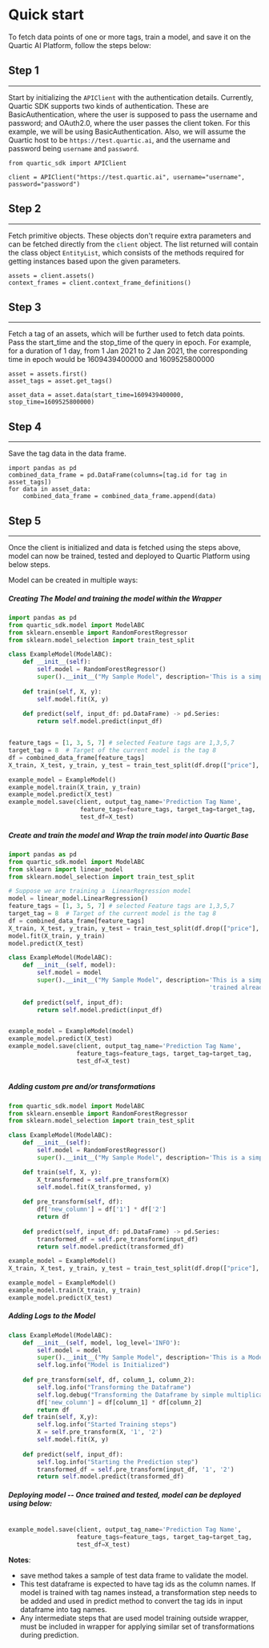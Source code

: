 # Quick start
To fetch data points of one or more tags, train a model, and save it on the Quartic AI Platform, follow the steps below:

## Step 1
---
Start by initializing the `APIClient` with the authentication details. Currently, Quartic SDK supports two kinds of authentication. These are BasicAuthentication, where the user is supposed to pass the username
and password; and OAuth2.0, where the user passes the client token.
For this example, we will be using BasicAuthentication. Also, we will assume the Quartic host to be `https://test.quartic.ai`, and the username and password being `username` and `password`.

```
from quartic_sdk import APIClient

client = APIClient("https://test.quartic.ai", username="username", password="password")
```

## Step 2
---
Fetch primitive objects. These objects don't require extra parameters and can be fetched directly from the `client` object. The list returned will contain the class object `EntityList`, which consists of the methods required for getting instances based upon the given parameters.

```
assets = client.assets()
context_frames = client.context_frame_definitions()
```

## Step 3
---
Fetch a tag of an assets, which will be further used to fetch data points. Pass the start_time and the stop_time of the query in epoch. For example, for a duration of 1 day, from 1 Jan 2021 to 2 Jan 2021, the corresponding time in epoch would be 1609439400000 and 1609525800000
```
asset = assets.first()
asset_tags = asset.get_tags()

asset_data = asset.data(start_time=1609439400000, stop_time=1609525800000)
```

## Step 4
---
Save the tag data in the data frame.
```
import pandas as pd
combined_data_frame = pd.DataFrame(columns=[tag.id for tag in asset_tags])
for data in asset_data:
    combined_data_frame = combined_data_frame.append(data)
```

## Step 5
---
Once the client is initialized and data is fetched using the steps above, model can now be trained, tested and deployed to Quartic Platform using below steps.

Model can be created in multiple ways:
##### Creating The Model and training the model within the Wrapper 

```python
import pandas as pd
from quartic_sdk.model import ModelABC
from sklearn.ensemble import RandomForestRegressor
from sklearn.model_selection import train_test_split

class ExampleModel(ModelABC):
    def __init__(self):
        self.model = RandomForestRegressor()
        super().__init__("My Sample Model", description='This is a simple model where model within the Quartic Wrapper') 
                         
    def train(self, X, y):
        self.model.fit(X, y)
    
    def predict(self, input_df: pd.DataFrame) -> pd.Series:
        return self.model.predict(input_df)


feature_tags = [1, 3, 5, 7] # selected Feature tags are 1,3,5,7
target_tag = 8  # Target of the current model is the tag 8
df = combined_data_frame[feature_tags]
X_train, X_test, y_train, y_test = train_test_split(df.drop(["price"], axis=1), df[["price"]].values.ravel(), random_state=42)

example_model = ExampleModel()
example_model.train(X_train, y_train)
example_model.predict(X_test)
example_model.save(client, output_tag_name='Prediction Tag Name',
                    feature_tags=feature_tags, target_tag=target_tag,
                    test_df=X_test)
```


##### Create and train the model and Wrap the train model into Quartic Base

```python
import pandas as pd
from quartic_sdk.model import ModelABC
from sklearn import linear_model
from sklearn.model_selection import train_test_split

# Suppose we are training a  LinearRegression model
model = linear_model.LinearRegression() 
feature_tags = [1, 3, 5, 7] # selected Feature tags are 1,3,5,7
target_tag = 8  # Target of the current model is the tag 8
df = combined_data_frame[feature_tags]
X_train, X_test, y_train, y_test = train_test_split(df.drop(["price"], axis=1), df[["price"]].values.ravel(), random_state=42)
model.fit(X_train, y_train)
model.predict(X_test)

class ExampleModel(ModelABC):
    def __init__(self, model):
        self.model = model
        super().__init__("My Sample Model", description='This is a simple model where model is created,' +
                                                        'trained already and Simply wrapped into Quartic Base')
        
    def predict(self, input_df):
        return self.model.predict(input_df)


example_model = ExampleModel(model)
example_model.predict(X_test)
example_model.save(client, output_tag_name='Prediction Tag Name',
                   feature_tags=feature_tags, target_tag=target_tag,
                   test_df=X_test)
    


```

##### Adding custom pre and/or transformations

```python
from quartic_sdk.model import ModelABC
from sklearn.ensemble import RandomForestRegressor
from sklearn.model_selection import train_test_split

class ExampleModel(ModelABC):
    def __init__(self):
        self.model = RandomForestRegressor()
        super().__init__("My Sample Model", description='This is a simple model where model within the Quartic Wrapper')

    def train(self, X, y):
        X_transformed = self.pre_transform(X)
        self.model.fit(X_transformed, y)
        
    def pre_transform(self, df):
        df['new_column'] = df['1'] * df['2']
        return df
        
    def predict(self, input_df: pd.DataFrame) -> pd.Series:
        transformed_df = self.pre_transform(input_df)
        return self.model.predict(transformed_df)

example_model = ExampleModel()
X_train, X_test, y_train, y_test = train_test_split(df.drop(["price"], axis=1), df[["price"]].values.ravel(), random_state=42)

example_model = ExampleModel()
example_model.train(X_train, y_train)
example_model.predict(X_test)


```

##### Adding Logs to the Model
```python
class ExampleModel(ModelABC):
    def __init__(self, model, log_level='INFO'):
        self.model = model
        super().__init__("My Sample Model", description='This is a Model logging example', log_level)
        self.log.info("Model is Initialized")
    
    def pre_transform(self, df, column_1, column_2):
        self.log.info("Transforming the Dataframe")
        self.log.debug("Transforming the Dataframe by simple multiplication")
        df['new_column'] = df[column_1] * df[column_2]
        return df    
    def train(self, X,y):
        self.log.info("Started Training steps")
        X = self.pre_transform(X, '1', '2')
        self.model.fit(X, y)
    
    def predict(self, input_df):
        self.log.info("Starting the Prediction step")
        transformed_df = self.pre_transform(input_df, '1', '2')
        return self.model.predict(transformed_df)
```


##### Deploying model -- Once trained and tested, model can be deployed using below:
```python

example_model.save(client, output_tag_name='Prediction Tag Name',
                   feature_tags=feature_tags, target_tag=target_tag,
                   test_df=X_test)
```
**Notes**: 
- save method takes a sample of test data frame to validate the model.
- This test dataframe is expected to have tag ids as the column names. If model is trained with tag names instead, a transformation step needs to be added and used in predict method to convert the tag ids in input dataframe into tag names.
- Any intermediate steps that are used model training outside wrapper, must be included in wrapper for applying similar set of transformations during prediction.  
